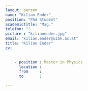 ```yaml
---
layout: person
name: "Kilian Ender"
position: "Phd Student"
academictitle: "Mag."
telefon: ""
picture : "kilianender.jpg"
email: "kilian.ender@uibk.ac.at"
title: "Kilian Ender"
cv:

    
    - position : Master in Physics
      location : 
      from     : 
      to       : 

---
```

